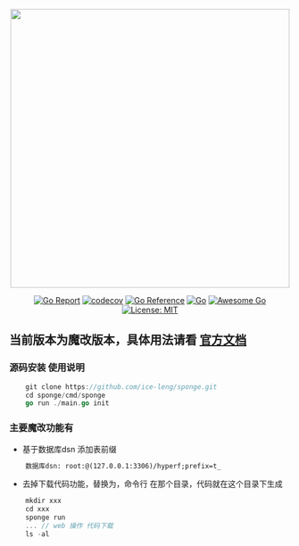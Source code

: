 <p align="center">
<img width="500px" src="https://raw.githubusercontent.com/zhufuyi/sponge/main/assets/logo.png">
</p>

<div align=center>

[![Go Report](https://goreportcard.com/badge/github.com/zhufuyi/sponge)](https://goreportcard.com/report/github.com/zhufuyi/sponge)
[![codecov](https://codecov.io/gh/zhufuyi/sponge/branch/main/graph/badge.svg)](https://codecov.io/gh/zhufuyi/sponge)
[![Go Reference](https://pkg.go.dev/badge/github.com/zhufuyi/sponge.svg)](https://pkg.go.dev/github.com/zhufuyi/sponge)
[![Go](https://github.com/zhufuyi/sponge/workflows/Go/badge.svg?branch=main)](https://github.com/zhufuyi/sponge/actions)
[![Awesome Go](https://cdn.rawgit.com/sindresorhus/awesome/d7305f38d29fed78fa85652e3a63e154dd8e8829/media/badge.svg)](https://github.com/avelino/awesome-go)
[![License: MIT](https://img.shields.io/github/license/zhufuyi/sponge)](https://img.shields.io/github/license/zhufuyi/sponge)

</div>

## 当前版本为魔改版本，具体用法请看 [官方文档](https://github.com/zhufuyi/sponge) 

### 源码安装 使用说明
```go
    git clone https://github.com/ice-leng/sponge.git
    cd sponge/cmd/sponge
    go run ./main.go init
```

### 主要魔改功能有
- 基于数据库dsn 添加表前缀 
```html
    数据库dsn: root:@(127.0.0.1:3306)/hyperf;prefix=t_
```
- 去掉下载代码功能，替换为，命令行 在那个目录，代码就在这个目录下生成
```go
    mkdir xxx
    cd xxx
    sponge run 
    ... // web 操作 代码下载 
	ls -al
```